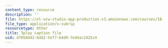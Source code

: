 ```yaml
---
content_type: resource
description: ''
file: https://ol-ocw-studio-app-production.s3.amazonaws.com/courses/18-02sc-multivariable-calculus-fall-2010/d7058d426dd25ef7b4d97e44ac2d25c4_jAwWnppdcBE.vtt
file_type: application/x-subrip
resourcetype: Other
title: 3play caption file
uid: d7058d42-6dd2-5ef7-b4d9-7e44ac2d25c4
---
```

